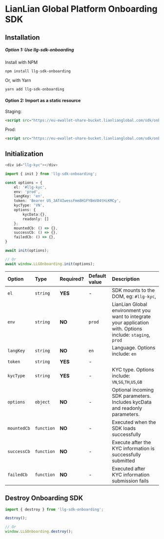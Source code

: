 # LianLian Global Platform Onboarding SDK

## Installation

##### Option 1: Use llg-sdk-onboarding

Install with NPM

```bash
npm install llg-sdk-onboarding
```

Or, with Yarn

```bash
yarn add llg-sdk-onboarding
```

#### Option 2: Import as a static resource

Staging:
```html
<script src="https://eu-ewallet-share-bucket.lianlianglobal.com/sdk/onboarding/v2/prod/index.min.js" />
```

Prod:
```html
<script src="https://eu-ewallet-share-bucket.lianlianglobal.com/sdk/onboarding/v2/prod/index.min.js" />
```

## Initialization

```ts
<div id="llg-kyc"></div>

import { init } from 'llg-sdk-onboarding';

const options = {
    el: '#llg-kyc',
    env: 'prod',
    langKey: 'en',
    token: 'Bearer US_3AT4IwessFmm8H1FYBmV04tHiKMCy',
    kycType: 'VN',
    options: {
        kycData:{},
        readonly: []
    };
    mountedCb: () => {},
    successCb: () => {},
    failedCb: () => {},
}

await init(options);

// Or
await window.LLGOnboarding.init(options);
```


| Option         | Type     | Required? | Default value | Description                                                                                                                                                         |
| :------------- | :------- | :-------- | :------------ | :------------------------------------------------------------------------------------------------------------------------------------------------------------------ |
| `el`          | `string` | **YES**    | -       | SDK mounts to the  DOM, eg: `#llg-kyc`,
| `env`          | `string` | **NO**    | `prod`        | LianLian Global environment you want to integrate your application with. Options include: `staging`, `prod`                                                   |
| `langKey`      | `string` | **NO**    | `en`          | Language. Options include: `en`                                                                                                                             |
| `token`     | `string` | **YES**   | -             | |
| `kycType`     | `string` | **YES**   | -         |  KYC type. Options include: `VN`,`SG`,`TH`,`US`,`GB`                                        |
| `options`     | `object` | **NO**   | -         |  Optional incoming SDK parameters. Includes kycData and readonly parameters.  |
| `mountedCb` | `function` | **NO**   | -             | Executed when the SDK loads successfully
| `successCb` | `function` | **NO**   | -             | Execute after the KYC information is successfully submitted
| `failedCb` | `function` | **NO**   | -             | Executed after KYC information submission fails



## Destroy Onboarding SDK
```ts
import { destroy } from 'llg-sdk-onboarding';

destroy();

// Or
window.LLGOnboarding.destroy();
```